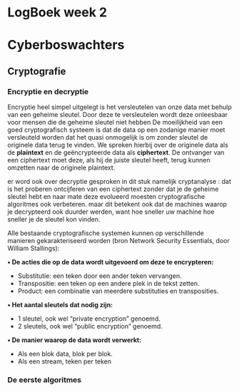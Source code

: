 # LogBoek week 2

# Cyberboswachters

## Cryptografie

### Encryptie en decryptie

Encryptie heel simpel uitgelegt is het versleutelen van onze data met behulp van een geheime sleutel.
Door deze te versleutelen wordt deze onleesbaar voor mensen die de geheime sleutel niet hebben
De moeilijkheid van een goed cryptografisch systeem is dat de data op een zodanige
manier moet versleuteld worden dat het quasi onmogelijk is om zonder sleutel de originele data terug
te vinden. We spreken hierbij over de originele data als de **plaintext** en de geëncrypteerde data als
**ciphertext**. De ontvanger van een ciphertext moet deze, als hij de juiste sleutel heeft, terug kunnen
omzetten naar de originele plaintext.

er word ook over decryptie gesproken in dit stuk namelijk cryptanalyse : dat is het
proberen ontcijferen van een ciphertext zonder dat je de geheime sleutel hebt en naar mate deze evolueerd moesten cryptografische algoritmes ook verbeteren.
maar dit betekent ook dat de machines waarop je decrypteerd ook duurder werden, want hoe sneller uw machine hoe sneller je de sleutel kon vinden.

Alle bestaande cryptografische systemen kunnen op verschillende manieren gekarakteriseerd worden
(bron Network Security Essentials, door William Stallings):

**• De acties die op de data wordt uitgevoerd om deze te encrypteren:**

- Substitutie: een teken door een ander teken vervangen.
- Transpositie: een teken op een andere plek in de tekst zetten.
- Product: een combinatie van meerdere substituties en transposities.

**• Het aantal sleutels dat nodig zijn:**

- 1 sleutel, ook wel “private encryption” genoemd.
- 2 sleutels, ook wel “public encryption” genoemd.

**• De manier waarop de data wordt verwerkt:**

- Als een blok data, blok per blok.
- Als een stream, teken per teken

### De eerste algoritmes

